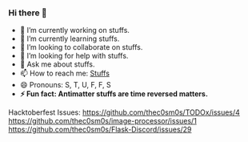 ### Hi there 👋

- 🔭 I’m currently working on stuffs.
- 🌱 I’m currently learning stuffs.
- 👯 I’m looking to collaborate on stuffs.
- 🤔 I’m looking for help with stuffs.
- 💬 Ask me about stuffs.
- 📫 How to reach me: [Stuffs](https://discord.gg/7CrQEyP)
- 😄 Pronouns: S, T, U, F, F, S
- **⚡ Fun fact: Antimatter stuffs are time reversed matters.**

Hacktoberfest Issues:
https://github.com/thec0sm0s/TODOx/issues/4
https://github.com/thec0sm0s/image-processor/issues/1
https://github.com/thec0sm0s/Flask-Discord/issues/29
